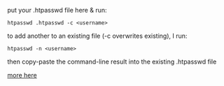 put your .htpasswd file here & run:
    
    htpasswd .htpasswd -c <username>

to add another to an existing file (-c overwrites existing), I run:
    
    htpasswd -n <username>

then copy-paste the command-line result into the existing .htpasswd file

[more here](https://httpd.apache.org/docs/2.4/programs/htpasswd.html)